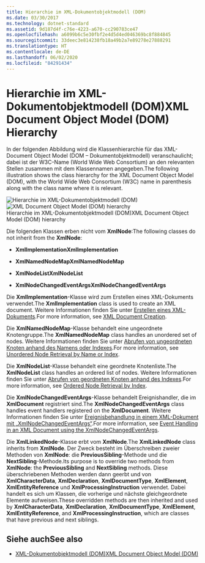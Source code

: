 ```yaml
---
title: Hierarchie im XML-Dokumentobjektmodell (DOM)
ms.date: 03/30/2017
ms.technology: dotnet-standard
ms.assetid: 9d187d4f-c76e-4223-a670-cc290783ce47
ms.openlocfilehash: a6099b6c5e30fbf2e4d5d4ed046369bc8f884845
ms.sourcegitcommit: 33deec3e814238fb18a49b2a7e89278e27888291
ms.translationtype: HT
ms.contentlocale: de-DE
ms.lasthandoff: 06/02/2020
ms.locfileid: "84291434"
---
```

# <a name="xml-document-object-model-dom-hierarchy"></a><span data-ttu-id="ede0f-102">Hierarchie im XML-Dokumentobjektmodell (DOM)</span><span class="sxs-lookup"><span data-stu-id="ede0f-102">XML Document Object Model (DOM) Hierarchy</span></span>
<span data-ttu-id="ede0f-103">In der folgenden Abbildung wird die Klassenhierarchie für das XML-Document Object Model (DOM – Dokumentobjektmodell) veranschaulicht; dabei ist der W3C-Name (World Wide Web Consortium) an den relevanten Stellen zusammen mit dem Klassennamen angegeben.</span><span class="sxs-lookup"><span data-stu-id="ede0f-103">The following illustration shows the class hierarchy for the XML Document Object Model (DOM), with the World Wide Web Consortium (W3C) name in parenthesis along with the class name where it is relevant.</span></span>  
  
 <span data-ttu-id="ede0f-104">![Hierarchie im XML-Dokumentobjektmodell &#40;DOM&#41;](media/dom-class-hierarchy.gif "Dom_class_hierarchy")</span><span class="sxs-lookup"><span data-stu-id="ede0f-104">![XML Document Object Model &#40;DOM&#41; hierarchy](media/dom-class-hierarchy.gif "Dom_class_hierarchy")</span></span>  
<span data-ttu-id="ede0f-105">Hierarchie im XML-Dokumentobjektmodell (DOM)</span><span class="sxs-lookup"><span data-stu-id="ede0f-105">XML Document Object Model (DOM) hierarchy</span></span>  
  
 <span data-ttu-id="ede0f-106">Die folgenden Klassen erben nicht vom **XmlNode**:</span><span class="sxs-lookup"><span data-stu-id="ede0f-106">The following classes do not inherit from the **XmlNode**:</span></span>  
  
- <span data-ttu-id="ede0f-107">**XmlImplementation**</span><span class="sxs-lookup"><span data-stu-id="ede0f-107">**XmlImplementation**</span></span>  
  
- <span data-ttu-id="ede0f-108">**XmlNamedNodeMap**</span><span class="sxs-lookup"><span data-stu-id="ede0f-108">**XmlNamedNodeMap**</span></span>  
  
- <span data-ttu-id="ede0f-109">**XmlNodeList**</span><span class="sxs-lookup"><span data-stu-id="ede0f-109">**XmlNodeList**</span></span>  
  
- <span data-ttu-id="ede0f-110">**XmlNodeChangedEventArgs**</span><span class="sxs-lookup"><span data-stu-id="ede0f-110">**XmlNodeChangedEventArgs**</span></span>  
  
 <span data-ttu-id="ede0f-111">Die **XmlImplementation**-Klasse wird zum Erstellen eines XML-Dokuments verwendet.</span><span class="sxs-lookup"><span data-stu-id="ede0f-111">The **XmlImplementation** class is used to create an XML document.</span></span> <span data-ttu-id="ede0f-112">Weitere Informationen finden Sie unter [Erstellen eines XML-Dokuments](xml-document-creation.md).</span><span class="sxs-lookup"><span data-stu-id="ede0f-112">For more information, see [XML Document Creation](xml-document-creation.md).</span></span>  
  
 <span data-ttu-id="ede0f-113">Die **XmlNamedNodeMap**-Klasse behandelt eine ungeordnete Knotengruppe.</span><span class="sxs-lookup"><span data-stu-id="ede0f-113">The **XmlNamedNodeMap** class handles an unordered set of nodes.</span></span> <span data-ttu-id="ede0f-114">Weitere Informationen finden Sie unter [Abrufen von ungeordneten Knoten anhand des Namens oder Indexes](unordered-node-retrieval-by-name-or-index.md).</span><span class="sxs-lookup"><span data-stu-id="ede0f-114">For more information, see [Unordered Node Retrieval by Name or Index](unordered-node-retrieval-by-name-or-index.md).</span></span>  
  
 <span data-ttu-id="ede0f-115">Die **XmlNodeList**-Klasse behandelt eine geordnete Knotenliste.</span><span class="sxs-lookup"><span data-stu-id="ede0f-115">The **XmlNodeList** class handles an ordered list of nodes.</span></span> <span data-ttu-id="ede0f-116">Weitere Informationen finden Sie unter [Abrufen von geordneten Knoten anhand des Indexes](ordered-node-retrieval-by-index.md).</span><span class="sxs-lookup"><span data-stu-id="ede0f-116">For more information, see [Ordered Node Retrieval by Index](ordered-node-retrieval-by-index.md).</span></span>  
  
 <span data-ttu-id="ede0f-117">Die **XmlNodeChangedEventArgs**-Klasse behandelt Ereignishandler, die im **XmlDocument** registriert sind.</span><span class="sxs-lookup"><span data-stu-id="ede0f-117">The **XmlNodeChangedEventArgs** class handles event handlers registered on the **XmlDocument**.</span></span> <span data-ttu-id="ede0f-118">Weitere Informationen finden Sie unter [Ereignisbehandlung in einem XML-Dokument mit „XmlNodeChangedEventArgs“](event-handling-in-an-xml-document-using-the-xmlnodechangedeventargs.md).</span><span class="sxs-lookup"><span data-stu-id="ede0f-118">For more information, see [Event Handling in an XML Document using the XmlNodeChangedEventArgs](event-handling-in-an-xml-document-using-the-xmlnodechangedeventargs.md).</span></span>  
  
 <span data-ttu-id="ede0f-119">Die **XmlLinkedNode**-Klasse erbt vom **XmlNode**.</span><span class="sxs-lookup"><span data-stu-id="ede0f-119">The **XmlLinkedNode** class inherits from **XmlNode**.</span></span> <span data-ttu-id="ede0f-120">Der Zweck besteht im Überschreiben zweier Methoden von **XmlNode**: die **PreviousSibling**-Methode und die **NextSibling**-Methode.</span><span class="sxs-lookup"><span data-stu-id="ede0f-120">Its purpose is to override two methods from **XmlNode**: the **PreviousSibling** and **NextSibling** methods.</span></span> <span data-ttu-id="ede0f-121">Diese überschriebenen Methoden werden dann geerbt und von **XmlCharacterData**, **XmlDeclaration**, **XmlDocumentType**, **XmlElement**, **XmlEntityReference** und **XmlProcessingInstruction** verwendet. Dabei handelt es sich um Klassen, die vorherige und nächste gleichgeordnete Elemente aufweisen.</span><span class="sxs-lookup"><span data-stu-id="ede0f-121">These overridden methods are then inherited and used by **XmlCharacterData**, **XmlDeclaration**, **XmlDocumentType**, **XmlElement**, **XmlEntityReference**, and **XmlProcessingInstruction**, which are classes that have previous and next siblings.</span></span>  
  
## <a name="see-also"></a><span data-ttu-id="ede0f-122">Siehe auch</span><span class="sxs-lookup"><span data-stu-id="ede0f-122">See also</span></span>

- [<span data-ttu-id="ede0f-123">XML-Dokumentobjektmodell (DOM)</span><span class="sxs-lookup"><span data-stu-id="ede0f-123">XML Document Object Model (DOM)</span></span>](xml-document-object-model-dom.md)
